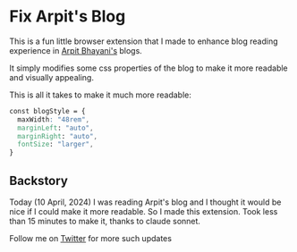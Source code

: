 # Fix Arpit's Blog

This is a fun little browser extension that I made to enhance blog reading experience in [Arpit Bhayani's](https://arpitbhayani.me/) blogs.

It simply modifies some css properties of the blog to make it more readable and visually appealing.

This is all it takes to make it much more readable:

```css
const blogStyle = {
  maxWidth: "48rem",
  marginLeft: "auto",
  marginRight: "auto",
  fontSize: "larger",
}
```

## Backstory

Today (10 April, 2024) I was reading Arpit's blog and I thought it would be nice if I could make it more readable. So I made this extension. Took less than 15 minutes to make it, thanks to claude sonnet.

Follow me on [Twitter](https://twitter.com/rds_agi) for more such updates
